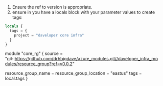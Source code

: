 1. Ensure the ref to version is appropriate.
2. ensure in you have a locals block with your parameter values to create tags:

``` terraform
locals {
  tags = {
    project = "daveloper core infra"
  }
}
``` 

module "core_rg" {
  source = "git::https://github.com/drhbigdave/azure_modules.git//daveloper_infra_modules/resource_group?ref=v0.0.2"

  resource_group_name     = <resource group name>
  resource_group_location = "eastus"
  tags                    = local.tags 
}